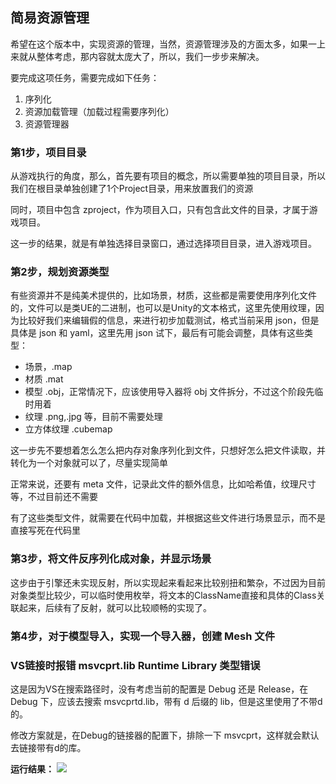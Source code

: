 ## 简易资源管理

希望在这个版本中，实现资源的管理，当然，资源管理涉及的方面太多，如果一上来就从整体考虑，那内容就太庞大了，所以，我们一步步来解决。

要完成这项任务，需要完成如下任务：
1. 序列化
2. 资源加载管理（加载过程需要序列化）
3. 资源管理器



### 第1步，项目目录

从游戏执行的角度，那么，首先要有项目的概念，所以需要单独的项目目录，所以我们在根目录单独创建了1个Project目录，用来放置我们的资源

同时，项目中包含 zproject，作为项目入口，只有包含此文件的目录，才属于游戏项目。

这一步的结果，就是有单独选择目录窗口，通过选择项目目录，进入游戏项目。

### 第2步，规划资源类型

有些资源并不是纯美术提供的，比如场景，材质，这些都是需要使用序列化文件的，文件可以是类UE的二进制，也可以是Unity的文本格式，这里先使用纹理，因为比较好我们来编辑假的信息，来进行初步加载测试，格式当前采用 json，但是具体是 json 和 yaml，这里先用 json 试下，最后有可能会调整，具体有这些类型：
* 场景，.map
* 材质 .mat
* 模型 .obj，正常情况下，应该使用导入器将 obj 文件拆分，不过这个阶段先临时用着
* 纹理 .png,.jpg 等，目前不需要处理
* 立方体纹理 .cubemap

这一步先不要想着怎么怎么把内存对象序列化到文件，只想好怎么把文件读取，并转化为一个对象就可以了，尽量实现简单

正常来说，还要有 meta 文件，记录此文件的额外信息，比如哈希值，纹理尺寸等，不过目前还不需要

有了这些类型文件，就需要在代码中加载，并根据这些文件进行场景显示，而不是直接写死在代码里


### 第3步，将文件反序列化成对象，并显示场景

这步由于引擎还未实现反射，所以实现起来看起来比较别扭和繁杂，不过因为目前对象类型比较少，可以临时使用枚举，将文本的ClassName直接和具体的Class关联起来，后续有了反射，就可以比较顺畅的实现了。



### 第4步，对于模型导入，实现一个导入器，创建 Mesh 文件


### VS链接时报错 msvcprt.lib Runtime Library 类型错误

这是因为VS在搜索路径时，没有考虑当前的配置是 Debug 还是 Release，在 Debug 下，应该去搜索 msvcprtd.lib，带有 d 后缀的 lib，但是这里使用了不带d的。

修改方案就是，在Debug的链接器的配置下，排除一下 msvcprt，这样就会默认去链接带有d的库。


**运行结果：**
![](../Versions/Assets/v0.16_result.png)